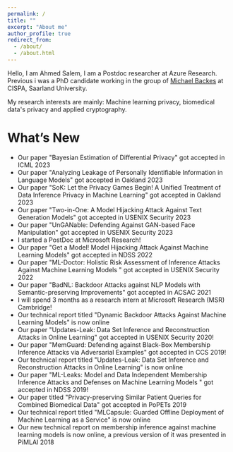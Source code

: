 ```yaml
---
permalink: /
title: ""
excerpt: "About me"
author_profile: true
redirect_from: 
  - /about/
  - /about.html
---
```


Hello, I am Ahmed Salem, I am a Postdoc researcher at Azure Research. Previous i was a PhD candidate working in the group of [Michael Backes](https://cispa.de/en/about/director-page) at CISPA, Saarland University.

My research interests are mainly: Machine learning privacy, biomedical data's privacy and applied cryptography. 

<h1>What’s New</h1>
<ul>
  <li>Our paper "Bayesian Estimation of Differential Privacy" got accepted in ICML 2023</li>
  <li>Our paper "Analyzing Leakage of Personally Identifiable Information in Language Models" got accepted in Oakland 2023</li>
  <li>Our paper "SoK: Let the Privacy Games Begin! A Unified Treatment of Data Inference Privacy in Machine Learning" got accepted in Oakland 2023</li>
  <li>Our paper "Two-in-One: A Model Hijacking Attack Against Text Generation Models" got accepted in USENIX Security 2023</li>
  <li>Our paper "UnGANable: Defending Against GAN-based Face Manipulation" got accepted in USENIX Security 2023</li>

  <li>I started a PostDoc at Microsoft Research!</li>
  <li>Our paper "Get a Model! Model Hijacking Attack Against Machine Learning Models" got accepted in NDSS 2022</li>
  <li>Our paper "ML-Doctor: Holistic Risk Assessment of Inference Attacks Against Machine Learning Models
" got accepted in USENIX Security 2022</li>
  <li>Our paper "BadNL: Backdoor Attacks against NLP Models with Semantic-preserving Improvements" got accepted in ACSAC 2021</li>
  <li>I will spend 3 months as a research intern at Microsoft Research (MSR) Cambridge!</li>
  <li>Our technical report titled "Dynamic Backdoor Attacks Against Machine Learning Models" is now online</li>
    <li>Our paper "Updates-Leak: Data Set Inference and Reconstruction Attacks in Online Learning" got accepted in USENIX Security 2020!</li>

   <li>Our paper "MemGuard: Defending against Black-Box Membership Inference Attacks via Adversarial Examples" got accepted in CCS 2019!</li>
  <li>Our technical report titled "Updates-Leak: Data Set Inference and Reconstruction Attacks in Online Learning" is now online</li>
 

  <li>Our paper "ML-Leaks: Model and Data Independent Membership Inference Attacks and Defenses on Machine Learning Models
" got accepted in NDSS 2019!</li>
  <li>Our paper titled "Privacy-preserving Similar Patient Queries for Combined Biomedical Data" got accepted in PoPETs 2019</li>
  <li>Our technical report titled "MLCapsule: Guarded Offline Deployment of Machine Learning as a Service" is now online</li>
  <li>Our new technical report on membership inference against machine learning models is now online, a previous version of it was presented in PiMLAI 2018</li>
</ul>

